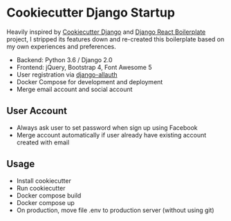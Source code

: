 # Cookiecutter Django Startup

Heavily inspired by [Cookiecutter Django](https://github.com/pydanny/cookiecutter-django) and [Django React Boilerplate](https://github.com/vintasoftware/django-react-boilerplate) project, I stripped its features down and re-created this boilerplate based on my own experiences and preferences.

- Backend: Python 3.6 / Django 2.0
- Frontend: jQuery, Bootstrap 4, Font Awesome 5
- User registration via [django-allauth](https://github.com/pennersr/django-allauth)
- Docker Compose for development and deployment
- Merge email account and social account

## User Account

- Always ask user to set password when sign up using Facebook
- Merge account automatically if user already have existing account created with email

## Usage

- Install cookiecutter
- Run cookiecutter
- Docker compose build
- Docker compose up
- On production, move file .env to production server (without using git)

